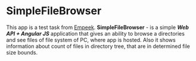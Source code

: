 # SimpleFileBrowser
This app is a test task from [Empeek](http://www.empeek.net/).
**SimpleFileBrowser** - is a simple ***Web API + Angular JS*** application that gives an ability to browse a directories and 
    see files of file system of PC, where app is hosted. Also it shows information about count of files in directory tree, that are in determined file size bounds.
